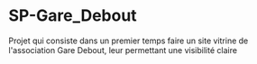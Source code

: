 # SP-Gare_Debout
Projet qui consiste dans un premier temps faire un site vitrine de l'association Gare Debout, leur permettant une visibilité claire
